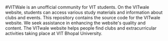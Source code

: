#VITWale is an unofficial community for VIT students. On the VITwale website, students can access various study materials and information about clubs and events. This repository contains the source code for the VITwale website. We seek assistance in enhancing the website's quality and content. The VITwale website helps people find clubs and extracurricular activities taking place at VIT Bhopal University.
